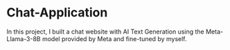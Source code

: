 # Chat-Application
In this project, I built a chat website with AI Text Generation using the Meta-Llama-3-8B model provided by Meta and fine-tuned by myself.
